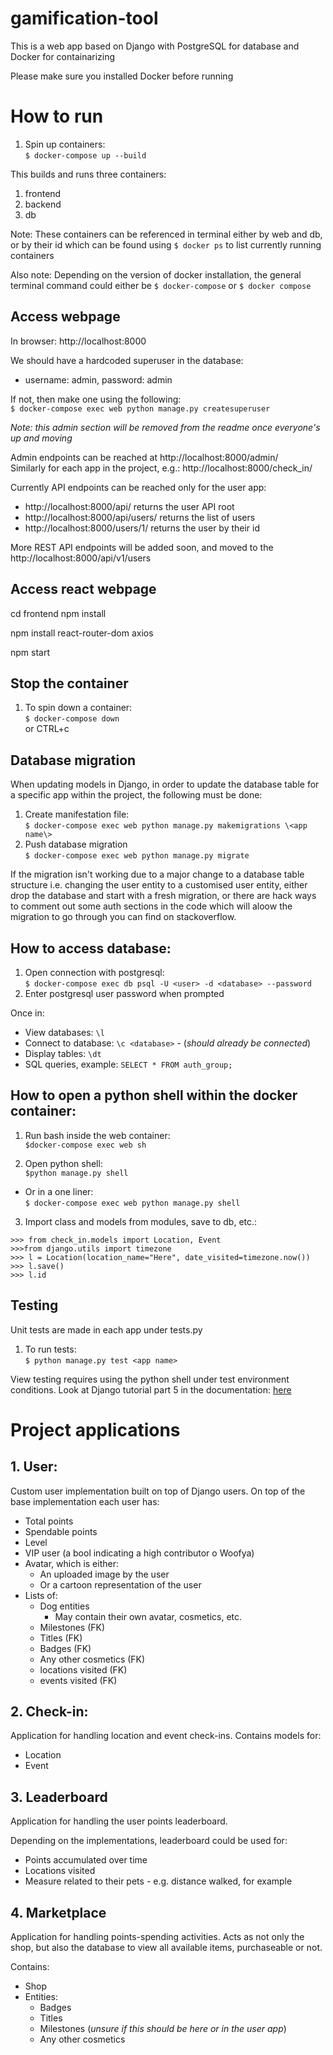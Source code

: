 # gamification-tool
This is a web app based on Django with PostgreSQL for database and Docker for containarizing


Please make sure you installed Docker before running

# How to run
1. Spin up containers:  
`$ docker-compose up --build`

This builds and runs three containers:
1. frontend
2. backend
3. db  

Note: These containers can be referenced in terminal either by web and db, or by their id which can be found using `$ docker ps` to list currently running containers

Also note: Depending on the version of docker installation, the general terminal command could either be `$ docker-compose` or `$ docker compose`

## Access webpage

In browser: http://localhost:8000

We should have a hardcoded superuser in the database:
- username: admin, password: admin

If not, then make one using the following:  
`$ docker-compose exec web python manage.py createsuperuser`


_Note: this admin section will be removed from the readme once everyone's up and moving_

Admin endpoints can be reached at http://localhost:8000/admin/  
Similarly for each app in the project, e.g.: http://localhost:8000/check_in/

Currently API endpoints can be reached only for the user app:  
- http://localhost:8000/api/ returns the user API root  
- http://localhost:8000/api/users/ returns the list of users
- http://localhost:8000/users/1/ returns the user by their id

More REST API endpoints will be added soon, and moved to the http://localhost:8000/api/v1/users

## Access react webpage
cd frontend
npm install

npm install react-router-dom axios

npm start



## Stop the container

1. To spin down a container:  
`$ docker-compose down`  
or CTRL+c

## Database migration
When updating models in Django, in order to update the database table for a specific app within the project, the following must be done:  
1. Create manifestation file:  
`$ docker-compose exec web python manage.py makemigrations \<app name\>`
2. Push database migration  
`$ docker-compose exec web python manage.py migrate`

If the migration isn't working due to a major change to a database table structure i.e. changing the user entity to a customised user entity, either drop the database and start with a fresh migration, or there are hack ways to comment out some auth sections in the code which will aloow the migration to go through you can find on stackoverflow.

## How to access database:

1. Open connection with postgresql:  
`$ docker-compose exec db psql -U <user> -d <database> --password`
2. Enter postgresql user password when prompted  

Once in:
- View databases: `\l`  
- Connect to database: `\c <database>` - (_should already be connected_)  
- Display tables: `\dt`   
- SQL queries, example: `SELECT * FROM auth_group;`

## How to open a python shell within the docker container:

1. Run bash inside the web container:  
`$docker-compose exec web sh`

2. Open python shell:  
`$python manage.py shell`  
- Or in a one liner:  
`$ docker-compose exec web python manage.py shell`

3. Import class and models from modules, save to db, etc.:
```
>>> from check_in.models import Location, Event
>>>from django.utils import timezone
>>> l = Location(location_name="Here", date_visited=timezone.now())
>>> l.save()
>>> l.id
```

## Testing
Unit tests are made in each app under tests.py

1. To run tests:  
`$ python manage.py test <app name>`

View testing requires using the python shell under test environment conditions. Look at Django tutorial part 5 in the documentation: [here](https://docs.djangoproject.com/en/5.1/intro/tutorial05/)


# Project applications
## 1. User: 
Custom user implementation built on top of Django users.
On top of the base implementation each user has:
- Total points
- Spendable points
- Level
- VIP user (a bool indicating a high contributor o Woofya)
- Avatar, which is either:
    - An uploaded image by the user
    - Or a cartoon representation of the user
- Lists of:
    - Dog entities
        - May contain their own avatar, cosmetics, etc.
    - Milestones (FK)
    - Titles (FK)
    - Badges (FK)
    - Any other cosmetics (FK)
    - locations visited (FK)
    - events visited (FK)

## 2. Check-in: 
Application for handling location and event check-ins.
Contains models for:
- Location
- Event

## 3. Leaderboard
Application for handling the user points leaderboard.

Depending on the implementations, leaderboard could be used for:
- Points accumulated over time
- Locations visited
- Measure related to their pets - e.g. distance walked, for example

## 4. Marketplace
Application for handling points-spending activities. Acts as not only the shop, but also the database to view all available items, purchaseable or not.

Contains:
- Shop
- Entities:
    - Badges
    - Titles
    - Milestones (_unsure if this should be here or in the user app_)
    - Any other cosmetics
